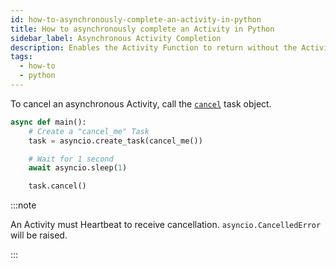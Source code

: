 ```yaml
---
id: how-to-asynchronously-complete-an-activity-in-python
title: How to asynchronously complete an Activity in Python
sidebar_label: Asynchronous Activity Completion
description: Enables the Activity Function to return without the Activity Execution completing.
tags:
  - how-to
  - python
---
```


To cancel an asynchronous Activity, call the [`cancel`](https://docs.python.org/3/library/asyncio-task.html#asyncio.Task.cancel) task object.

```python
async def main():
    # Create a "cancel_me" Task
    task = asyncio.create_task(cancel_me())

    # Wait for 1 second
    await asyncio.sleep(1)

    task.cancel()
```

:::note

An Activity must Heartbeat to receive cancellation.
`asyncio.CancelledError` will be raised.

:::
